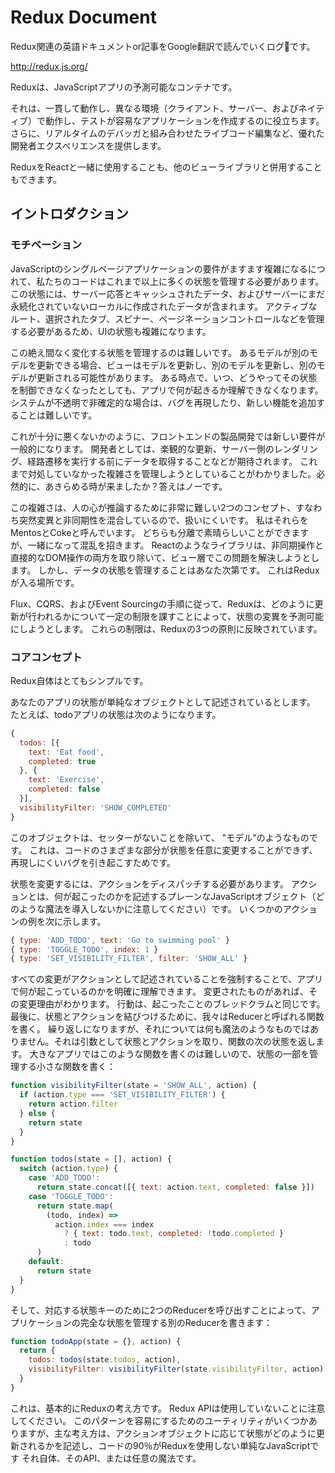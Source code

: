 # Redux Document
Redux関連の英語ドキュメントor記事をGoogle翻訳で読んでいくログです。

http://redux.js.org/

Reduxは、JavaScriptアプリの予測可能なコンテナです。

それは、一貫して動作し、異なる環境（クライアント、サーバー、およびネイティブ）で動作し、テストが容易なアプリケーションを作成するのに役立ちます。 さらに、リアルタイムのデバッガと組み合わせたライブコード編集など、優れた開発者エクスペリエンスを提供します。

ReduxをReactと一緒に使用することも、他のビューライブラリと併用することもできます。


## イントロダクション
### モチベーション
JavaScriptのシングルページアプリケーションの要件がますます複雑になるにつれて、私たちのコードはこれまで以上に多くの状態を管理する必要があります。 この状態には、サーバー応答とキャッシュされたデータ、およびサーバーにまだ永続化されていないローカルに作成されたデータが含まれます。 アクティブなルート、選択されたタブ、スピナー、ページネーションコントロールなどを管理する必要があるため、UIの状態も複雑になります。

この絶え間なく変化する状態を管理するのは難しいです。 あるモデルが別のモデルを更新できる場合、ビューはモデルを更新し、別のモデルを更新し、別のモデルが更新される可能性があります。 ある時点で、いつ、どうやってその状態を制御できなくなったとしても、アプリで何が起きるか理解できなくなります。 システムが不透明で非確定的な場合は、バグを再現したり、新しい機能を追加することは難しいです。

これが十分に悪くないかのように、フロントエンドの製品開発では新しい要件が一般的になります。 開発者としては、楽観的な更新、サーバー側のレンダリング、経路遷移を実行する前にデータを取得することなどが期待されます。 これまで対処していなかった複雑さを管理しようとしていることがわかりました。必然的に、あきらめる時が来ましたか？答えはノーです。

この複雑さは、人の心が推論するために非常に難しい2つのコンセプト、すなわち突然変異と非同期性を混合しているので、扱いにくいです。 私はそれらをMentosとCokeと呼んでいます。 どちらも分離で素晴らしいことができますが、一緒になって混乱を招きます。 Reactのようなライブラリは、非同期操作と直接的なDOM操作の両方を取り除いて、ビュー層でこの問題を解決しようとします。 しかし、データの状態を管理することはあなた次第です。 これはReduxが入る場所です。

Flux、CQRS、およびEvent Sourcingの手順に従って、Reduxは、どのように更新が行われるかについて一定の制限を課すことによって、状態の変異を予測可能にしようとします。 これらの制限は、Reduxの3つの原則に反映されています。

### コアコンセプト
Redux自体はとてもシンプルです。

あなたのアプリの状態が単純なオブジェクトとして記述されているとします。 たとえば、todoアプリの状態は次のようになります。

```javascript
{
  todos: [{
    text: 'Eat food',
    completed: true
  }, {
    text: 'Exercise',
    completed: false
  }],
  visibilityFilter: 'SHOW_COMPLETED'
}
```

このオブジェクトは、セッターがないことを除いて、 "モデル"のようなものです。 これは、コードのさまざまな部分が状態を任意に変更することができず、再現しにくいバグを引き起こすためです。

状態を変更するには、アクションをディスパッチする必要があります。 アクションとは、何が起こったのかを記述するプレーンなJavaScriptオブジェクト（どのような魔法を導入しないかに注意してください）です。 いくつかのアクションの例を次に示します。

```javascript
{ type: 'ADD_TODO', text: 'Go to swimming pool' }
{ type: 'TOGGLE_TODO', index: 1 }
{ type: 'SET_VISIBILITY_FILTER', filter: 'SHOW_ALL' }
```

すべての変更がアクションとして記述されていることを強制することで、アプリで何が起こっているのかを明確に理解できます。 変更されたものがあれば、その変更理由がわかります。 行動は、起こったことのブレッドクラムと同じです。 最後に、状態とアクションを結びつけるために、我々はReducerと呼ばれる関数を書く。 繰り返しになりますが、それについては何も魔法のようなものではありません。それは引数として状態とアクションを取り、関数の次の状態を返します。 大きなアプリではこのような関数を書くのは難しいので、状態の一部を管理する小さな関数を書く：

```javascript
function visibilityFilter(state = 'SHOW_ALL', action) {
  if (action.type === 'SET_VISIBILITY_FILTER') {
    return action.filter
  } else {
    return state
  }
}

function todos(state = [], action) {
  switch (action.type) {
    case 'ADD_TODO':
      return state.concat([{ text: action.text, completed: false }])
    case 'TOGGLE_TODO':
      return state.map(
        (todo, index) =>
          action.index === index
            ? { text: todo.text, completed: !todo.completed }
            : todo
      )
    default:
      return state
  }
}
```

そして、対応する状態キーのために2つのReducerを呼び出すことによって、アプリケーションの完全な状態を管理する別のReducerを書きます：

```javascript
function todoApp(state = {}, action) {
  return {
    todos: todos(state.todos, action),
    visibilityFilter: visibilityFilter(state.visibilityFilter, action)
  }
}
```

これは、基本的にReduxの考え方です。 Redux APIは使用していないことに注意してください。 このパターンを容易にするためのユーティリティがいくつかありますが、主な考え方は、アクションオブジェクトに応じて状態がどのように更新されるかを記述し、コードの90％がReduxを使用しない単純なJavaScriptです それ自体、そのAPI、または任意の魔法です。




